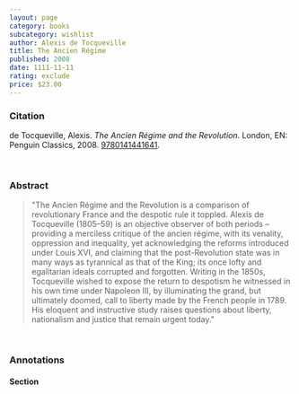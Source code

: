 ```yaml
---
layout: page
category: books
subcategory: wishlist
author: Alexis de Tocqueville
title: The Ancien Régime
published: 2008
date: 1111-11-11
rating: exclude
price: $23.00
---
```


### Citation

de Tocqueville, Alexis. *The Ancien Régime and the Revolution.* London, EN: Penguin Classics, 2008. [9780141441641](https://www.penguinrandomhouse.ca/books/303141/the-ancien-regime-and-the-revolution-by-alexis-de-tocqueville-translated-with-an-introduction-by-gerald-bevan/9780141441641).

<br>

### Abstract

> "The Ancien Régime and the Revolution is a comparison of revolutionary France and the despotic rule it toppled. Alexis de Tocqueville (1805–59) is an objective observer of both periods – providing a merciless critique of the ancien régime, with its venality, oppression and inequality, yet acknowledging the reforms introduced under Louis XVI, and claiming that the post-Revolution state was in many ways as tyrannical as that of the King; its once lofty and egalitarian ideals corrupted and forgotten. Writing in the 1850s, Tocqueville wished to expose the return to despotism he witnessed in his own time under Napoleon III, by illuminating the grand, but ultimately doomed, call to liberty made by the French people in 1789. His eloquent and instructive study raises questions about liberty, nationalism and justice that remain urgent today."

<br>

### Annotations

#### Section

<br>
